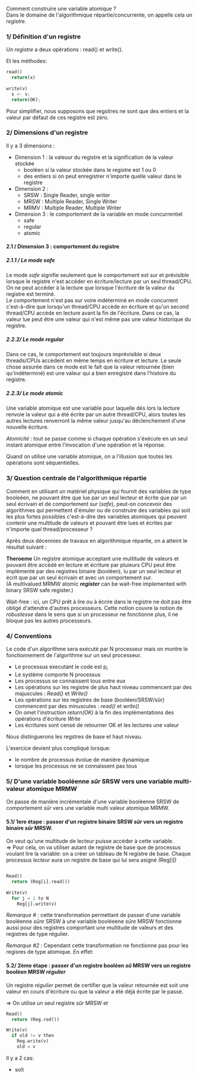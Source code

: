 Comment construire une variable atomique ?  
Dans le domaine de l'algorithmique répartie/concurrente, on appelle cela un _registre_.

### 1/ Définition d'un registre 

Un _registre_ a deux opérations : read() et write().  

Et les méthodes:  

```py
read()
  return(x)
  
write(v)
  x <- v;
  return(OK);
```

Pour simplifier, nous supposons que regsitres ne sont que des entiers et la valeur par défaut de ces registre est zéro.

### 2/ Dimensions d'un registre

Il y a 3 dimensions : 
  - Dimension 1 : la valeuur du registre et la signification de la valeur stockée  
    - booléen si la valeur stockée dans le registre est 1 ou 0  
    - des entiers si on peut enregistrer n'importe quelle valeur dans le registre
  - Dimension 2 : 
    - SRSW : Single Reader, single writer  
    - MRSW : Multiple Reader, Single Writer  
    - MRMV : Multiple Reader, Multiple Writer  
  - Dimension 3 : le comportement de la variable en mode concurrentiel
    - safe  
    - regular
    - atomic

#### 2.1 / Dimension 3 : comportement du registre

##### 2.1.1 / Le mode _safe_

 Le mode _safe_ signifie seulement que le comportement est sur et prévisible lorsque le registre n'est accéder en écriture/lecture par un seul thread/CPU. On ne peut accéder à la lecture que lorsque l'écriture de la valeur du registre est terminé.  
Le comportement n'est pas sur voire indéterminé en mode concurrent c'est-à-dire que lorsqu'un thread/CPU accède en écriture et qu'un second thread/CPU accède en lecture avant la fin de l'écriture. Dans ce cas, la valeur lue peut être une valeur qui n'est même pas une valeur historique du registre. 
 
##### 2.2.2/ Le mode _regular_ 

Dans ce cas, le comportement est toujours imprévisible si deux threads/CPUs accèdent en même temps en écriture et lecture. Le seule chose assurée dans ce mode est le fait que la valeur retournée (bien qu'indéterminé) est une valeur qui a bien enregistré dans l'histoire du registre.  

##### 2.2.3/ Le mode _atomic_

Une variable atomique est une variable pour laquelle dès lors la lecture renvoie la valeur qui a été écrite par un autre thread/CPU, alors toutes les autres lectures renverront la même valeur jusqu'au déclenchement d'une nouvelle écriture.
   
_Atomicité_ : tout se passe comme si chaque opération s'éxécute en un seul instant atomique entre l'invocation d'une opération et la réponse.  

Quand on utilise une variable atomique, on a l'illusion que toutes les opérations sont séquentielles.

### 3/ Question centrale de l'algorithmique répartie

Comment en utilisant un matériel physique qui fournit des variables de type booleéen, ne pouvant être que lue par un seul lecteur et écrite que par un seul écrivain et de comportement _sur_ (_safe_), peut-on concevoir des algorithmes qui permettent d'émuler ou de construire des variables qui soit les plus fortes possibles c'est-à-dire des variables atomiques qui peuvent contenir une multitude de valeurs et pouvant être lues et écrites par n'importe quel thread/processeur ?

Après deux décennies de travaux en algorithmique répartie, on a atteint le résultat suivant : 

__Theroeme__ Un registre atomique acceptant une multitude de valeurs et pouvant être accédé en lecture et écriture par pluieurs CPU peut être implémenté par des registres binaire (booléen), lu par un seul lecteur et écrit que par un seul écrivain et avec un comportement _sur_.  
(A multivalued MRMW atomic _<b>register</b>_ can be wait-free implemented with binary SRSW safe register.)  

Wait-free : ici, un CPU prêt à lire ou à écrire dans le registre ne doit pas être obligé d'attendre d'autres processeurs. Cette notion couvre la notion de _robustesse_ dans le sens que si un processeur ne fonctionne plus, il ne bloque pas les autres processeurs.  

### 4/ Conventions

Le code d'un algorithme sera exécuté par N processeur mais on montre le fonctionnement de l'algorithme sur un seul processeur.

- Le processus executant le code est p<sub>i</sub>  
- Le système comporte N processus   
- Les processus se connaissent tous entre eux  
- Les opérations sur les registre de plus haut niveau commencent par des majuscules : _Read()_ et _Write()_  
- Les opérations sur les registres de base (booléen/SRSW/sûr) commencent par des minuscules : _read()_ et _write()_  
- On omet l'instruction _return(OK)_ à la fin des implémentations des opérations d'écriture _Write_  
- Les écritures sont censé de retourner OK et les lectures une valeur

Nous distinguerons les regstres de base et haut niveau.  

L'exercice devient plus compliqué lorsque:
- le nombre de processus évolue de manière dynamique  
- lorsque les processus ne se connaissent pas tous

### 5/ D'une variable booléenne _sûr_ SRSW vers une variable multi-valeur atomique MRMW

On passe de manière incrémentale d'une variable booléenne SRSW de comportement _sûr_ vers une variable multi valeur atomique MRMW.

#### 5.1/ 1ere étape : passer d'un registre binaire SRSW _sûr_ vers un registre binaire _sûr_ MRSW.  

On veut qu'une multitude de lecteur puisse accéder à cette variable.  
=> Pour cela, on va utiliser autant de registre de base que de processus voulant lire la variable: on a créer un tableau de N registre de base. Chaque processus _lecteur_ aura un registre de base qui lui sera asigné (Reg[i])

```py

Read()
  return (Reg[i].read())
  
Write(v)
  for j = 1 to N
    Reg[j].write(v)
```

_Remarque \#_ : cette transformation permettant de passer d'une variable booléenne _sûre_ SRSW à une variable booléeene _sûre_ MRSW fonctionne aussi pour des registres comportant une multitude de valeurs et des registres de type régulier. 

_Remarque \#2_ : Cependant cette transformation ne fonctionne pas pour les regisres de type atomique. En effet:



#### 5.2/ 2ème étape : passer d'un registre booléen _sû_ MRSW vers un registre booléen MRSW _régulier_ 

Un registre _régulier_ permet de certifier que la valeur retournée est soit une valeur en cours d'écriture ou que la valeur a été déjà écrite par le passé. 

=> On utilise un seul registre _sûr_ MRSW et 

```py
Read()
  return (Reg.red())

Write(v)
  if old != v then
    Reg.write(v)
    old = v
```


Il y a 2 cas:
- soit 

